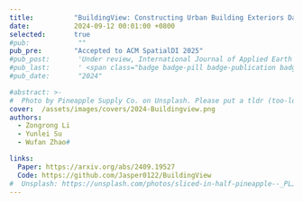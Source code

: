 ```yaml
---
title:          "BuildingView: Constructing Urban Building Exteriors Databases with Street View Imagery and Multimodal Large Language Model"
date:           2024-09-12 00:01:00 +0800
selected:       true
#pub:            ""
pub_pre:        "Accepted to ACM SpatialDI 2025"
#pub_post:       'Under review, International Journal of Applied Earth Observation and Geoinformation(JAG)'
#pub_last:       ' <span class="badge badge-pill badge-publication badge-success">Spotlight</span>'
#pub_date:       "2024"

#abstract: >-
#  Photo by Pineapple Supply Co. on Unsplash. Please put a tldr (too-long-didnt-read, 1~2 sentences) of your publication here. It is not recommended to put the actual abstract here because it is usually too long to fit in. $\LaTeX$ is supported. $a=b+c$.
cover:  /assets/images/covers/2024-Buildingview.png
authors:
  - Zongrong Li
  - Yunlei Su
  - Wufan Zhao#

links:
  Paper: https://arxiv.org/abs/2409.19527
  Code: https://github.com/Jasper0122/BuildingView
#  Unsplash: https://unsplash.com/photos/sliced-in-half-pineapple--_PLJZmHZzk
---
```

